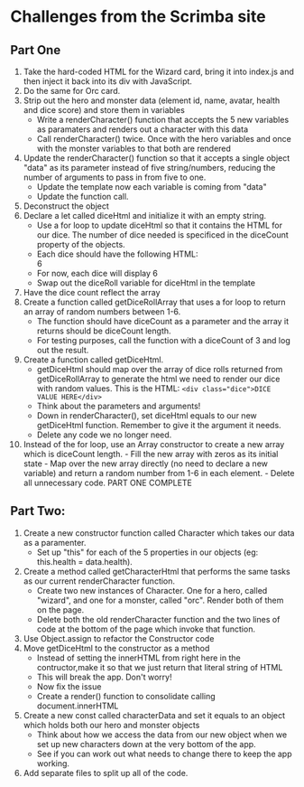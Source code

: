 # Challenges from the Scrimba site
## Part One
1. Take the hard-coded HTML for the Wizard card, bring it into index.js and then inject it back into its div with JavaScript.
2. Do the same for Orc card. 
3. Strip out the hero and monster data (element id, name, avatar, health and dice score) and store them in variables
    - Write a renderCharacter() function that accepts the 5 new variables as paramaters and renders out a character with this data
    - Call renderCharacter() twice. Once with the hero variables and once with the monster variables to that both are rendered
4. Update the renderCharacter() function so that it accepts a single object "data" as its parameter instead of five string/numbers, reducing the number of arguments to pass in from five to one.
    - Update the template now each variable is coming from "data"
    - Update the function call.
5. Deconstruct the object
6. Declare a let called diceHtml and initialize it with an empty string. 
    - Use a for loop to update diceHtml so that it contains the HTML for our dice. The number of dice needed is specificed in the diceCount property of the objects.
    - Each dice should have the following HTML: <div class="dice">6</div>
    - For now, each dice will display 6
    - Swap out the diceRoll variable for diceHtml in the template
7. Have the dice count reflect the array 
8. Create a function called getDiceRollArray that uses a for loop to return an array of random numbers between 1-6.
    - The function should have diceCount as a parameter and the array it returns should be diceCount length. 
    - For testing purposes, call the function with a diceCount of 3 and log out the result. 
9. Create a function called getDiceHtml. 
    - getDiceHtml should map over the array of dice rolls returned from getDiceRollArray to generate the html we need to render our dice with random values. This is the HTML: `<div class="dice">DICE VALUE HERE</div>`
    - Think about the parameters and arguments!
    - Down in renderCharacter(), set diceHtml equals to our new getDiceHtml function. Remember to give it the argument it needs. 
    - Delete any code we no longer need.
10.  Instead of the for loop, use an Array constructor to create a new array which is diceCount length.
    - Fill the new array with zeros as its initial state
    - Map over the new array directly (no need to declare a new variable) and return a random number from 1-6 in each element.
    -  Delete all unnecessary code.
PART ONE COMPLETE

## Part Two: 
1. Create a new constructor function called Character which takes our data as a paramenter.
    - Set up "this" for each of the 5 properties in our objects (eg: this.health = data.health).
2. Create a method called getCharacterHtml that performs the same tasks as our current renderCharacter function.
    - Create two new instances of Character. One for a hero, called "wizard", and one for a monster, called "orc". Render both of them on the page.
    - Delete both the old renderCharacter function and the two lines of code at the bottom of the page which invoke that function.
3. Use Object.assign to refactor the Constructor code  
4. Move getDiceHtml to the constructor as a method
    - Instead of setting the innerHTML from right here in the contructor,make it so that we just return that literal string of HTML
    - This will break the app. Don't worry!
    - Now fix the issue
    - Create a render() function to consolidate calling document.innerHTML
5. Create a new const called characterData and set it equals to an object which holds both our hero and monster objects
    - Think about how we access the data from our new object when we set up new characters down at the very bottom of the app. 
    - See if you can work out what needs to change there to keep the app working.
6. Add separate files to split up all of the code. 